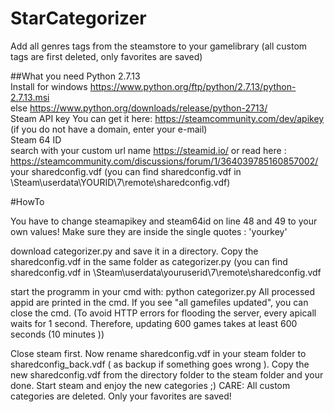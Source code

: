 # StarCategorizer
Add all genres tags from the steamstore to your gamelibrary
(all custom tags are first deleted, only favorites are saved)

##What you need
Python 2.7.13  
Install for windows https://www.python.org/ftp/python/2.7.13/python-2.7.13.msi      
else https://www.python.org/downloads/release/python-2713/      
Steam API key 
You can get it here: https://steamcommunity.com/dev/apikey  
(if you do not have a domain, enter your e-mail)  
Steam 64 ID  
search with your custom url name https://steamid.io/
or read here : https://steamcommunity.com/discussions/forum/1/364039785160857002/
your sharedconfig.vdf
(you can find sharedconfig.vdf in \Steam\userdata\YOURID\7\remote\sharedconfig.vdf)

#HowTo

You have to change steamapikey and steam64id on line 48 and 49 to your own values!
Make sure they are inside the single quotes : 'yourkey' 
 
download categorizer.py and save it in a directory.
Copy the sharedconfig.vdf in the same folder as categorizer.py
(you can find sharedconfig.vdf in \Steam\userdata\youruserid\7\remote\sharedconfig.vdf

start the programm in your cmd with: python categorizer.py
All processed appid are printed in the cmd.
If you see "all gamefiles updated", you can close the cmd.
(To avoid HTTP errors for flooding the server, every apicall waits for 1 second.
Therefore, updating 600 games takes at least 600 seconds (10 minutes ))

Close steam first.
Now rename sharedconfig.vdf in your steam folder to sharedconfig_back.vdf ( as backup if something goes wrong ).
Copy the new sharedconfig.vdf from the directory folder to the steam folder and your done.
Start steam and enjoy the new categories ;)
CARE: All custom categories are deleted. Only your favorites are saved!



